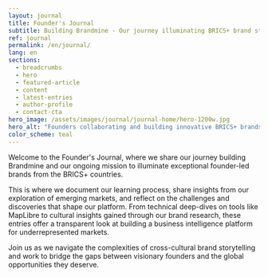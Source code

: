 ```yaml
---
layout: journal
title: Founder's Journal
subtitle: Building Brandmine - Our journey illuminating BRICS+ brand stories
ref: journal
permalink: /en/journal/
lang: en
sections:
  - breadcrumbs
  - hero
  - featured-article
  - content
  - latest-entries
  - author-profile
  - contact-cta
hero_image: /assets/images/journal/journal-home/hero-1200w.jpg
hero_alt: "Founders collaborating and building innovative BRICS+ brands"
color_scheme: teal
---
```


Welcome to the Founder's Journal, where we share our journey building Brandmine and our ongoing mission to illuminate exceptional founder-led brands from the BRICS+ countries.

This is where we document our learning process, share insights from our exploration of emerging markets, and reflect on the challenges and discoveries that shape our platform. From technical deep-dives on tools like MapLibre to cultural insights gained through our brand research, these entries offer a transparent look at building a business intelligence platform for underrepresented markets.

Join us as we navigate the complexities of cross-cultural brand storytelling and work to bridge the gaps between visionary founders and the global opportunities they deserve.